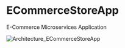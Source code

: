 # ECommerceStoreApp
E-Commerce Microservices Application

![Architecture_ECommerceStoreApp](https://user-images.githubusercontent.com/82120298/229374185-02448277-53c9-4113-a42c-8305a98ec235.jpg)
